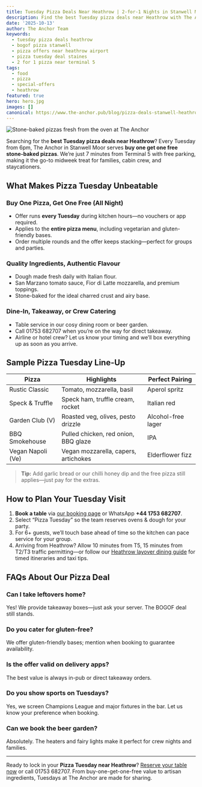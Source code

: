 ```yaml
---
title: Tuesday Pizza Deals Near Heathrow | 2-for-1 Nights in Stanwell Moor
description: Find the best Tuesday pizza deals near Heathrow with The Anchor’s buy one get one free stone-baked pizzas. Dine-in or takeaway just 7 minutes from Terminal 5.
date: '2025-10-13'
author: The Anchor Team
keywords:
  - tuesday pizza deals heathrow
  - bogof pizza stanwell
  - pizza offers near heathrow airport
  - pizza tuesday deal staines
  - 2 for 1 pizza near terminal 5
tags:
  - food
  - pizza
  - special-offers
  - heathrow
featured: true
hero: hero.jpg
images: []
canonical: https://www.the-anchor.pub/blog/pizza-deals-stanwell-heathrow-tuesdays
---
```


![Stone-baked pizzas fresh from the oven at The Anchor](/images/page-headers/pizza-tuesday/pizza-tuesday.jpg)

Searching for the **best Tuesday pizza deals near Heathrow**? Every Tuesday from 6pm, The Anchor in Stanwell Moor serves **buy one get one free stone-baked pizzas**. We’re just 7 minutes from Terminal 5 with free parking, making it the go-to midweek treat for families, cabin crew, and staycationers.

## What Makes Pizza Tuesday Unbeatable

### Buy One Pizza, Get One Free (All Night)
- Offer runs **every Tuesday** during kitchen hours—no vouchers or app required.
- Applies to the **entire pizza menu**, including vegetarian and gluten-friendly bases.
- Order multiple rounds and the offer keeps stacking—perfect for groups and parties.

### Quality Ingredients, Authentic Flavour
- Dough made fresh daily with Italian flour.
- San Marzano tomato sauce, Fior di Latte mozzarella, and premium toppings.
- Stone-baked for the ideal charred crust and airy base.

### Dine-In, Takeaway, or Crew Catering
- Table service in our cosy dining room or beer garden.
- Call 01753 682707 when you’re on the way for direct takeaway.
- Airline or hotel crew? Let us know your timing and we’ll box everything up as soon as you arrive.

## Sample Pizza Tuesday Line-Up

| Pizza | Highlights | Perfect Pairing |
| --- | --- | --- |
| Rustic Classic | Tomato, mozzarella, basil | Aperol spritz |
| Speck & Truffle | Speck ham, truffle cream, rocket | Italian red |
| Garden Club (V) | Roasted veg, olives, pesto drizzle | Alcohol-free lager |
| BBQ Smokehouse | Pulled chicken, red onion, BBQ glaze | IPA |
| Vegan Napoli (Ve) | Vegan mozzarella, capers, artichokes | Elderflower fizz |

> **Tip:** Add garlic bread or our chilli honey dip and the free pizza still applies—just pay for the extras.

## How to Plan Your Tuesday Visit

1. **Book a table** via [our booking page](/book-table) or WhatsApp **+44 1753 682707**.
2. Select “Pizza Tuesday” so the team reserves ovens & dough for your party.
3. For 6+ guests, we’ll touch base ahead of time so the kitchen can pace service for your group.
4. Arriving from Heathrow? Allow 10 minutes from T5, 15 minutes from T2/T3 traffic permitting—or follow our [Heathrow layover dining guide](/heathrow-layover-dining) for timed itineraries and taxi tips.

## FAQs About Our Pizza Deal

### Can I take leftovers home?
Yes! We provide takeaway boxes—just ask your server. The BOGOF deal still stands.

### Do you cater for gluten-free?
We offer gluten-friendly bases; mention when booking to guarantee availability.

### Is the offer valid on delivery apps?
The best value is always in-pub or direct takeaway orders.

### Do you show sports on Tuesdays?
Yes, we screen Champions League and major fixtures in the bar. Let us know your preference when booking.

### Can we book the beer garden?
Absolutely. The heaters and fairy lights make it perfect for crew nights and families.

---

Ready to lock in your **Pizza Tuesday near Heathrow**? [Reserve your table now](/pizza-tuesday) or call 01753 682707. From buy-one-get-one-free value to artisan ingredients, Tuesdays at The Anchor are made for sharing.
